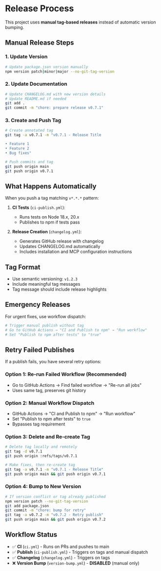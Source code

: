 # Release Process

This project uses **manual tag-based releases** instead of automatic version bumping.

## Manual Release Steps

### 1. Update Version

```bash
# Update package.json version manually
npm version patch|minor|major --no-git-tag-version
```

### 2. Update Documentation

```bash
# Update CHANGELOG.md with new version details
# Update README.md if needed
git add .
git commit -m "chore: prepare release v0.7.1"
```

### 3. Create and Push Tag

```bash
# Create annotated tag
git tag -a v0.7.1 -m "v0.7.1 - Release Title

• Feature 1
• Feature 2
• Bug fixes"

# Push commits and tag
git push origin main
git push origin v0.7.1
```

## What Happens Automatically

When you push a tag matching `v*.*.*` pattern:

1. **CI Tests** (`ci-publish.yml`):
   - Runs tests on Node 18.x, 20.x
   - Publishes to npm if tests pass

2. **Release Creation** (`changelog.yml`):
   - Generates GitHub release with changelog
   - Updates CHANGELOG.md automatically
   - Includes installation and MCP configuration instructions

## Tag Format

- Use semantic versioning: `v1.2.3`
- Include meaningful tag messages
- Tag message should include release highlights

## Emergency Releases

For urgent fixes, use workflow dispatch:

```bash
# Trigger manual publish without tag
# Go to GitHub Actions → "CI and Publish to npm" → "Run workflow"
# Set "Publish to npm after tests" to "true"
```

## Retry Failed Publishes

If a publish fails, you have several retry options:

### Option 1: Re-run Failed Workflow (Recommended)

- Go to GitHub Actions → Find failed workflow → "Re-run all jobs"
- Uses same tag, preserves git history

### Option 2: Manual Workflow Dispatch

- GitHub Actions → "CI and Publish to npm" → "Run workflow"
- Set "Publish to npm after tests" to `true`
- Bypasses tag requirement

### Option 3: Delete and Re-create Tag

```bash
# Delete tag locally and remotely
git tag -d v0.7.1
git push origin :refs/tags/v0.7.1

# Make fixes, then re-create tag
git tag -a v0.7.1 -m "v0.7.1 - Release Title"
git push origin main && git push origin v0.7.1
```

### Option 4: Bump to New Version

```bash
# If version conflict or tag already published
npm version patch --no-git-tag-version
git add package.json
git commit -m "chore: bump for retry"
git tag -a v0.7.2 -m "v0.7.2 - Retry publish"
git push origin main && git push origin v0.7.2
```

## Workflow Status

- ✅ **CI** (`ci.yml`) - Runs on PRs and pushes to main
- ✅ **Publish** (`ci-publish.yml`) - Triggers on tags and manual dispatch
- ✅ **Changelog** (`changelog.yml`) - Triggers on tags
- ❌ **Version Bump** (`version-bump.yml`) - **DISABLED** (manual only)
